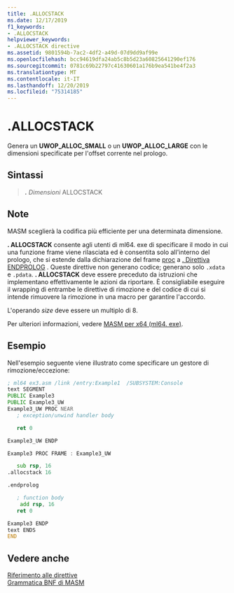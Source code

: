 ```yaml
---
title: .ALLOCSTACK
ms.date: 12/17/2019
f1_keywords:
- .ALLOCSTACK
helpviewer_keywords:
- .ALLOCSTACK directive
ms.assetid: 9801594b-7ac2-4df2-a49d-07d9dd9af99e
ms.openlocfilehash: bcc94619dfa24ab5c8b5d23a60825641290ef176
ms.sourcegitcommit: 0781c69b22797c41630601a176b9ea541be4f2a3
ms.translationtype: MT
ms.contentlocale: it-IT
ms.lasthandoff: 12/20/2019
ms.locfileid: "75314185"
---
```

# <a name="allocstack"></a>.ALLOCSTACK

Genera un **UWOP_ALLOC_SMALL** o un **UWOP_ALLOC_LARGE** con le dimensioni specificate per l'offset corrente nel prologo.

## <a name="syntax"></a>Sintassi

> **.**  *Dimensioni* ALLOCSTACK

## <a name="remarks"></a>Note

MASM sceglierà la codifica più efficiente per una determinata dimensione.

**. ALLOCSTACK** consente agli utenti di ml64. exe di specificare il modo in cui una funzione frame viene rilasciata ed è consentita solo all'interno del prologo, che si estende dalla dichiarazione del frame [proc](proc.md) a [. Direttiva ENDPROLOG](dot-endprolog.md) . Queste direttive non generano codice; generano solo `.xdata` e `.pdata`. **. ALLOCSTACK** deve essere preceduto da istruzioni che implementano effettivamente le azioni da riportare. È consigliabile eseguire il wrapping di entrambe le direttive di rimozione e del codice di cui si intende rimuovere la rimozione in una macro per garantire l'accordo.

L'operando *size* deve essere un multiplo di 8.

Per ulteriori informazioni, vedere [MASM per x64 (ml64. exe)](masm-for-x64-ml64-exe.md).

## <a name="sample"></a>Esempio

Nell'esempio seguente viene illustrato come specificare un gestore di rimozione/eccezione:

```asm
; ml64 ex3.asm /link /entry:Example1  /SUBSYSTEM:Console
text SEGMENT
PUBLIC Example3
PUBLIC Example3_UW
Example3_UW PROC NEAR
   ; exception/unwind handler body

   ret 0

Example3_UW ENDP

Example3 PROC FRAME : Example3_UW

   sub rsp, 16
.allocstack 16

.endprolog

   ; function body
    add rsp, 16
   ret 0

Example3 ENDP
text ENDS
END
```

## <a name="see-also"></a>Vedere anche

[Riferimento alle direttive](directives-reference.md)\
[Grammatica BNF di MASM](masm-bnf-grammar.md)
